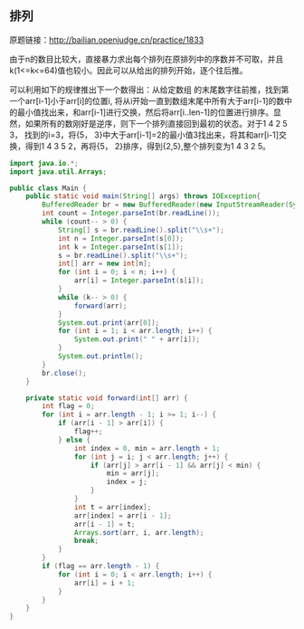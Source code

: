 ## 排列

原题链接：http://bailian.openjudge.cn/practice/1833

由于n的数目比较大，直接暴力求出每个排列在原排列中的序数并不可取，并且k(1<=k<=64)值也较小。因此可以从给出的排列开始，逐个往后推。

可以利用如下的规律推出下一个数得出：从给定数组 的末尾数字往前推，找到第一个arr[i-1]小于arr[i]的位置i, 将从i开始一直到数组末尾中所有大于arr[i-1]的数中的最小值找出来，和arr[i-1]进行交换，然后将arr[i..len-1]的位置进行排序。显然，如果所有的数刚好是逆序，则下一个排列直接回到最初的状态。对于1 4 2 5 3， 找到的i=3，将{5， 3}中大于arr[i-1]=2的最小值3找出来，将其和arr[i-1]交换，得到1 4 3 5 2，再将{5， 2}排序，得到{2,5},整个排列变为1 4 3 2 5。

```java
import java.io.*;
import java.util.Arrays;

public class Main {
    public static void main(String[] args) throws IOException{
        BufferedReader br = new BufferedReader(new InputStreamReader(System.in));
        int count = Integer.parseInt(br.readLine());
        while (count-- > 0) {
            String[] s = br.readLine().split("\\s+");
            int n = Integer.parseInt(s[0]);
            int k = Integer.parseInt(s[1]);
            s = br.readLine().split("\\s+");
            int[] arr = new int[n];
            for (int i = 0; i < n; i++) {
                arr[i] = Integer.parseInt(s[i]);
            }
            while (k-- > 0) {
                forward(arr);
            }
            System.out.print(arr[0]);
            for (int i = 1; i < arr.length; i++) {
                System.out.print(" " + arr[i]);
            }
            System.out.println();
        }
        br.close();
    }

    private static void forward(int[] arr) {
        int flag = 0;
        for (int i = arr.length - 1; i >= 1; i--) {
            if (arr[i - 1] > arr[i]) {
                flag++;
            } else {
                int index = 0, min = arr.length + 1;
                for (int j = i; j < arr.length; j++) {
                    if (arr[j] > arr[i - 1] && arr[j] < min) {
                        min = arr[j];
                        index = j;
                    }
                }
                int t = arr[index];
                arr[index] = arr[i - 1];
                arr[i - 1] = t;
                Arrays.sort(arr, i, arr.length);
                break;
            }
        }
        if (flag == arr.length - 1) {
            for (int i = 0; i < arr.length; i++) {
                arr[i] = i + 1;
            }
        }
    }
}
```

